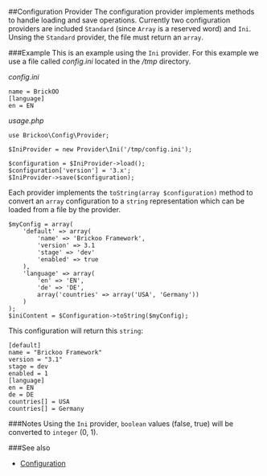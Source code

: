 ##Configuration Provider
The configuration provider implements methods to handle loading and save operations.
Currently two configuration providers are included `Standard` (since `Array` is a reserved word) and `Ini`.
Unsing the `Standard` provider, the file must return an `array`.


###Example
This is an example using the `Ini` provider. For this example we use a file called *config.ini* located in the */tmp* directory.

*config.ini*

    name = BrickOO
    [language]
    en = EN

*usage.php*

    use Brickoo\Config\Provider;

    $IniProvider = new Provider\Ini('/tmp/config.ini');

    $configuration = $IniProvider->load();
    $configuration['version'] = '3.x';
    $IniProvider->save($configuration);

Each provider implements the `toString(array $configuration)` method to convert an `array` configuration to a `string` representation which can be loaded from a file by the provider.

    $myConfig = array(
        'default' => array(
            'name' => 'Brickoo Framework',
            'version' => 3.1
            'stage' => 'dev'
            'enabled' => true
        ),
        'language' => array(
            'en' => 'EN',
            'de' => 'DE',
            array('countries' => array('USA', 'Germany'))
        )
    );
    $iniContent = $Configuration->toString($myConfig);

This configuration will return this `string`:
    
    [default]
    name = "Brickoo Framework"
    version = "3.1"
    stage = dev
    enabled = 1
    [language]
    en = EN
    de = DE
    countries[] = USA
    countries[] = Germany


###Notes
Using the `Ini` provider, `boolean` values (false, true) will be converted to `integer` (0, 1).


###See also
- [Configuration](https://github.com/brickoo/brickoo/tree/master/src/Brickoo/Config)